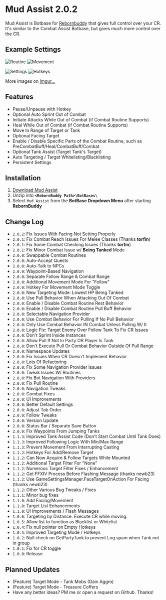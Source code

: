 # Mud Assist 2.0.2
Mud Assist is Botbase for [Rebornbuddy](http://rebornbuddy.com) that gives full control over your CR.
It's similar to the Combat Assist Botbase, but gives much more control over the CR.

## Example Settings
![Routine](http://i.imgur.com/QHOMuH7.png)
![Movement](http://i.imgur.com/M0EIGGS.png)

![Settings](http://i.imgur.com/AY5vjVx.png)
![Hotkeys](http://i.imgur.com/myAQVXi.png)

More images on [Imgur...](http://imgur.com/a/23tjd#0)

## Features
- Pause/Unpause with Hotkey
- Optional Auto Sprint Out of Combat
- Initiate Attacks While Out of Combat (if Combat Routine Supports)
- Heal While Out of Combat (if Combat Routine Supports)
- Move In Range of Target or Tank
- Optional Facing Target
- Enable / Disable Specific Parts of the Combat Routine, such as PreCombatBuff/Heal/CombatBuff/Combat
- Optional Tank Assist (Target Tank's Target)
- Auto Targeting / Target Whitelisting/Blacklisting
- Persistent Settings

## Installation
1. [Download Mud Assist](https://github.com/mudbuddy/mud/archive/master.zip)
2. Unzip into **`<RebornBuddy Path>\BotBases\`**
3. Select `Mud Assist` from the **BotBase Dropdown Menu** after starting **RebornBuddy**

## Change Log
- `2.0.2`: Fix Issues With Facing Not Setting Properly
- `2.0.1`: Fix Combat Reach Issues For Melee Classes (Thanks **torfin**)
- `2.0.1`: Fix Some Combat Checking Issues (Thanks **torfin**)
- `2.0.1`: Fix Minor Combat Issue w/ **Being Tanked** Mode
- `2.0.0`: Swappable Combat Routines
- `2.0.0`: Auto-Accept Quests
- `2.0.0`: Auto-Talk to NPCs
- `2.0.0`: Waypoint-Based Navigation
- `2.0.0`: Separate Follow Range & Combat Range
- `2.0.0`: Additional Movement Mode For "Follow"
- `2.0.0`: Hotkey For Movement Mode Toggle
- `2.0.0`: New Targeting Mode: Lowest HP Being Tanked
- `2.0.0`: Use Pull Behavior When Attacking Out Of Combat
- `2.0.0`: Enable / Disable Combat Routine Rest Behavior
- `2.0.0`: Enable / Disable Combat Routine Pull Buff Behavior
- `2.0.0`: Selectable Navigation Provider
- `2.0.0`: Use Combat Behavior For Pulling If No Pull Behavior
- `2.0.0`: Only Use Combat Behavior IN Combat Unless Pulling W/ It
- `2.0.0`: Logic Fix: Target Enemy Over Follow Tank To Fix CR Issues
- `2.0.0`: Don't Sprint Inside Instances
- `2.0.0`: Allow Pull If Not In Party OR Player Is Tank
- `2.0.0`: Don't Execute Pull Or Combat Behavior Outside Of Pull Range
- `2.0.0`: Namespace Updates
- `2.0.0`: Fix Issues When CR Doesn't Implement Behavior
- `2.0.0`: Lots Of Refactoring
- `2.0.0`: Fix Some Navigation Provider Issues
- `2.0.0`: Tweak Issues W/ Routines
- `2.0.0`: Fix Bot Navigation With Providers
- `2.0.0`: Fix Pull Routine
- `2.0.0`: Navigation Tweaks
- `2.0.0`: Combat Fixes
- `2.0.0`: UI Improvements
- `2.0.0`: Better Default Settings
- `2.0.0`: Adjust Tab Order
- `2.0.0`: Follow Tweaks
- `2.0.0`: Version Update
- `2.0.0`: Status Bar / Separate Save Button
- `2.0.0`: Fix Waypoints From Jumping Tanks
- `1.1.3`: Improved Tank Assist Code (Don't Start Combat Until Tank Does)
- `1.1.3`: Improved Following Logic With Min/Max Range
- `1.1.3`: Prevent Movement From Interrupting Casting
- `1.1.2`: Hotkeys For Add/Remove Target
- `1.1.2`: Can Now Acquire & Follow Targets While Mounted
- `1.1.2`: Additional Target Filter For "None"
- `1.1.2`: Numerous Target Filter Fixes / Enhancement
- `1.1.2`: Get FFXIV Process Before Flashing Message (thanks newb23)
- `1.1.2`: Use GameSettingsManager.FaceTargetOnAction For Facing (thanks newb23)
- `1.1.2`: Other Various Bug Tweaks / Fixes
- `1.1.1`: Minor bug fixes
- `1.1.0`: Add Facing/Movement
- `1.1.0`: Target List Enhancements
- `1.1.0`: UI Improvements / Flash Messages
- `1.0.6`: Targeting by Distance. Execute CR while moving.
- `1.0.5`: Allow list to function as Blacklist or Whitelist
- `1.0.4`: Fix null pointer on Empty Hotkeys
- `1.0.3`: Improved Targeting Mode / Hotkeys
- `1.0.2`: Null check on GetPartyTank to prevent Log spam when Tank not in group
- `1.0.1`: Fix for CR toggle
- `1.0.0`: Release

## Planned Updates
- (Feature) Target Mode - Tank Mobs (Gain Aggro)
- (Feature) Target Mode - Treasure Coffers
- Have any better ideas? PM me or open a request on Github. Thanks!
